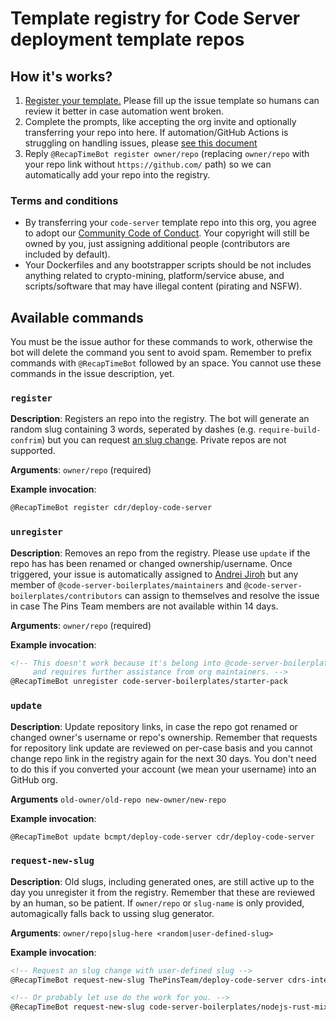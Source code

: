 # Template registry for Code Server deployment template repos

## How it's works?

1. [Register your template.][register] Please fill up the issue template so humans can
review it better in case automation went broken.
2. Complete the prompts, like accepting the org invite and optionally transferring your repo into here.
If automation/GitHub Actions is struggling on handling issues, please [see this document](.github/NEW_TEMPLATE_REGISTRATION_PROMPT.md)
3. Reply `@RecapTimeBot register owner/repo` (replacing `owner/repo` with your repo link without `https://github.com/`
path) so we can automatically add your repo into the registry.

[register]: https://cdrs-deploy.repohubdev.tk/register

### Terms and conditions

* By transferring your `code-server` template repo into this org, you agree to adopt our
[Community Code of Conduct](CODE_OF_CONDUCT.md). Your copyright will still be owned by you,
just assigning additional people (contributors are included by default).
* Your Dockerfiles and any bootstrapper scripts should be not includes anything related to
crypto-mining, platform/service abuse, and scripts/software that may have illegal content
(pirating and NSFW).

## Available commands

You must be the issue author for these commands to work, otherwise the bot will
delete the command you sent to avoid spam. Remember to prefix commands with `@RecapTimeBot`
followed by an space. You cannot use these commands in the issue description, yet.

### `register`

**Description**: Registers an repo into the registry. The bot will generate an random slug
containing 3 words, seperated by dashes (e.g. `require-build-confrim`) but you can request
[an slug change](#request-new-slug). Private repos are not supported.

**Arguments**: `owner/repo` (required)

**Example invocation**:

```markdown
@RecapTimeBot register cdr/deploy-code-server
```

### `unregister`

**Description**: Removes an repo from the registry. Please use `update` if the repo has
has been renamed or changed ownership/username. Once triggered, your issue is automatically
assigned to [Andrei Jiroh](https://github.com/AndreiJirohHaliliDev2006) but any member of
`@code-server-boilerplates/maintainers` and `@code-server-boilerplates/contributors` can assign
to themselves and resolve the issue in case The Pins Team members are not available within 14 days.

**Arguments**: `owner/repo` (required)

**Example invocation**:

```markdown
<!-- This doesn't work because it's belong into @code-server-boilerplates,
     and requires further assistance from org maintainers. -->
@RecapTimeBot unregister code-server-boilerplates/starter-pack
```

### `update`

**Description**: Update repository links, in case the repo got renamed or changed owner's username or repo's ownership.
Remember that requests for repository link update are reviewed on per-case basis and you cannot change repo link in the
registry again for the next 30 days. You don't need to do this if you converted your account (we mean your username)
into an GitHub org.

**Arguments** `old-owner/old-repo new-owner/new-repo`

**Example invocation**:

```markdown
@RecapTimeBot update bcmpt/deploy-code-server cdr/deploy-code-server
```

### `request-new-slug`

**Description**: Old slugs, including generated ones, are still active up to the day you unregister it from the registry.
Remember that these are reviewed by an human, so be patient. If `owner/repo` or `slug-name` is only provided, automagically
falls back to ussing slug generator.

**Arguments**: `owner/repo|slug-here <random|user-defined-slug>`

**Example invocation**:

```markdown
<!-- Request an slug change with user-defined slug -->
@RecapTimeBot request-new-slug ThePinsTeam/deploy-code-server cdrs-internal-thepinsteam

<!-- Or probably let use do the work for you. -->
@RecapTimeBot request-new-slug code-server-boilerplates/nodejs-rust-mix
```
